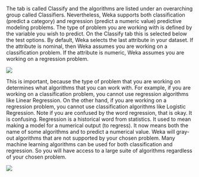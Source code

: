 The tab is called Classify and the algorithms are listed under an overarching group called
Classifiers. Nevertheless, Weka supports both classification (predict a category) and regression
(predict a numeric value) predictive modeling problems. The type of problem you are working
with is defined by the variable you wish to predict. On the Classify tab this is selected below
the test options. By default, Weka selects the last attribute in your dataset. If the attribute is
nominal, then Weka assumes you are working on a classification problem. If the attribute is
numeric, Weka assumes you are working on a regression problem.

![](https://github.com/fenago/katacoda-scenarios/raw/master/machine-learning-mastery-weka/machine-learning-mastery-weka-chapter-14/steps/images/69.png)

This is important, because the type of problem that you are working on determines what
algorithms that you can work with. For example, if you are working on a classification problem,
you cannot use regression algorithms like Linear Regression. On the other hand, if you are
working on a regression problem, you cannot use classification algorithms like Logistic Regression.
Note if you are confused by the word regression, that is okay. It is confusing. Regression is a
historical word from statistics. It used to mean making a model for a numerical output (to
regress). It now means both the name of some algorithms and to predict a numerical value.
Weka will gray-out algorithms that are not supported by your chosen problem. Many machine
learning algorithms can be used for both classification and regression. So you will have access
to a large suite of algorithms regardless of your chosen problem.

![](https://github.com/fenago/katacoda-scenarios/raw/master/machine-learning-mastery-weka/machine-learning-mastery-weka-chapter-14/steps/images/70.png)